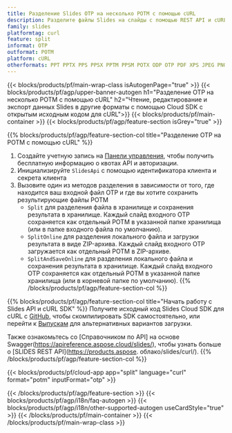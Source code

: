 ```yaml
---
title: Разделение Slides OTP на несколько POTM с помощью cURL
description: Разделите файлы Slides на слайды с помощью REST API и cURL SDK с открытым исходным кодом
family: slides
platformtag: curl
feature: split
informat: OTP
outformat: POTM
platform: cURL
otherformats: PPT PPTX PPS PPSX PPTM PPSM POTX ODP OTP PDF XPS JPEG PNG BMP TIFF SVG HTML5 GIF XAML
---
```


{{< blocks/products/pf/main-wrap-class isAutogenPage="true" >}}
{{< blocks/products/pf/agp/upper-banner-autogen h1="Разделение OTP на несколько POTM с помощью cURL" h2="Чтение, редактирование и экспорт данных Slides в другие форматы с помощью Cloud SDK с открытым исходным кодом для cURL">}}
{{< blocks/products/pf/main-container >}}
{{< blocks/products/pf/agp/feature-section isGrey="true" >}}

{{% blocks/products/pf/agp/feature-section-col title="Разделение OTP на POTM с помощью cURL" %}}
1. Создайте учетную запись на <a href="https://dashboard.aspose.cloud/">Панели управления</a>, чтобы получить бесплатную информацию о квотах API и авторизации.
1. Инициализируйте ```SlidesApi``` с помощью идентификатора клиента и секрета клиента
1. Вызовите один из методов разделения в зависимости от того, где находится ваш входной файл OTP и где вы хотите сохранить результирующие файлы POTM
    - ```Split``` для разделения файла в хранилище и сохранения результата в хранилище. Каждый слайд входного OTP сохраняется как отдельный POTM в указанной папке хранилища (или в папке входного файла по умолчанию).
    - ```SplitOnline``` для разделения локального файла и загрузки результата в виде ZIP-архива. Каждый слайд входного OTP загружается как отдельный POTM в ZIP-архиве.
    - ```SplitAndSaveOnline``` для разделения локального файла и сохранения результата в хранилище. Каждый слайд входного OTP сохраняется как отдельный POTM в указанной папке хранилища (или в корневой папке по умолчанию).
{{% /blocks/products/pf/agp/feature-section-col %}}

{{% blocks/products/pf/agp/feature-section-col title="Начать работу с Slides API и cURL SDK" %}}
Получите исходный код Slides Cloud SDK для cURL с [GitHub](https://github.com/aspose-slides-cloud/aspose-slides-cloud-curl), чтобы скомпилировать SDK самостоятельно, или перейти к [Выпускам](https://releases.aspose.cloud/) для альтернативных вариантов загрузки.

Также ознакомьтесь со [Справочником по API] на основе Swagger(https://apireference.aspose.cloud/slides/), чтобы узнать больше о [SLIDES REST API](https://products.aspose. облако/slides/curl/).
{{% /blocks/products/pf/agp/feature-section-col %}}

{{< blocks/products/pf/cloud-app app="split" language="curl" format="potm" inputFormat="otp" >}}

{{< /blocks/products/pf/agp/feature-section >}}
{{< blocks/products/pf/agp/i18n/faq-autogen >}}
{{< blocks/products/pf/agp/i18n/other-supported-autogen useCardStyle="true" >}}
{{< /blocks/products/pf/main-container >}}
{{< /blocks/products/pf/main-wrap-class >}}